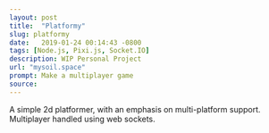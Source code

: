 ```yaml
---
layout: post
title:  "Platformy"
slug: platformy
date:   2019-01-24 00:14:43 -0800
tags: [Node.js, Pixi.js, Socket.IO]
description: WIP Personal Project
url: "mysoil.space"
prompt: Make a multiplayer game
source:
---
```


A simple 2d platformer, with an emphasis on
multi-platform support. Multiplayer handled using
web sockets.
